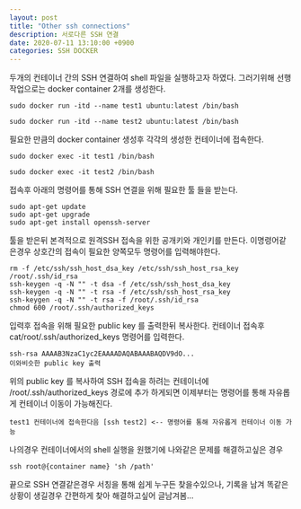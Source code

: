 ```yaml
---
layout: post
title: "Other ssh connections"
description: 서로다른 SSH 연결
date: 2020-07-11 13:10:00 +0900
categories: SSH DOCKER
---
```


두개의 컨테이너 간의 SSH 연결하여 shell 파일을 실행하고자 하였다.
그러기위해 선행 작업으로는 docker container 2개를 생성한다.

```
sudo docker run -itd --name test1 ubuntu:latest /bin/bash

sudo docker run -itd --name test2 ubuntu:latest /bin/bash
```

필요한 만큼의 docker container 생성후 각각의 생성한 컨테이너에 접속한다.

```
sudo docker exec -it test1 /bin/bash

sudo docker exec -it test2 /bin/bash
```

접속후 아래의 명령어를 통해 SSH 연결을 위해 필요한 툴 들을 받는다.

```
sudo apt-get update
sudo apt-get upgrade
sudo apt-get install openssh-server
```

툴을 받은뒤 본격적으로 원격SSH 접속을 위한 공개키와 개인키를 만든다.
이명령어같은경우 상호간의 접속이 필요한 양쪽모두 명령어를 입력해야한다.

```
rm -f /etc/ssh/ssh_host_dsa_key /etc/ssh/ssh_host_rsa_key /root/.ssh/id_rsa
ssh-keygen -q -N "" -t dsa -f /etc/ssh/ssh_host_dsa_key
ssh-keygen -q -N "" -t rsa -f /etc/ssh/ssh_host_rsa_key
ssh-keygen -q -N "" -t rsa -f /root/.ssh/id_rsa
chmod 600 /root/.ssh/authorized_keys
```

입력후 접속을 위해 필요한 public key 를 출력한뒤 복사한다.
컨테이너 접속후 cat/root/.ssh/authorized_keys 명령어를 입력한다.

```
ssh-rsa AAAAB3NzaC1yc2EAAAADAQABAAABAQDV9dO...
이와비슷한 public key 출력
```

위의 public key 를 복사하여 SSH 접속을 하려는 컨테이너에 /root/.ssh/authorized_keys 경로에
추가 하게되면 이제부터는 명령어를 통해 자유롭게 컨테이너 이동이 가능해진다.

```
test1 컨테이너에 접속한다음 [ssh test2] <-- 명령어를 통해 자유롭게 컨테이너 이동 가능
```

나의경우 컨테이너에서의 shell 실행을 원했기에 나와같은 문제를 해결하고싶은 경우

```
ssh root@{container name} 'sh /path'
```

끝으로 SSH 연결같은경우 서칭을 통해 쉽게 누구든 찾을수있으나,
기록을 남겨 똑같은 상황이 생길경우 간편하게 찾아 해결하고싶어 글남겨봄...

